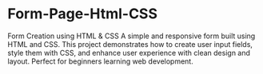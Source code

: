 # Form-Page-Html-CSS
Form Creation using HTML &amp; CSS A simple and responsive form built using HTML and CSS. This project demonstrates how to create user input fields, style them with CSS, and enhance user experience with clean design and layout. Perfect for beginners learning web development.
